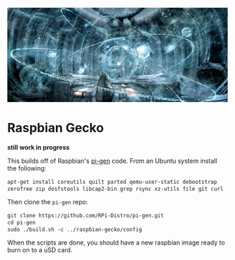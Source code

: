 ![](pics/header.jpg)

# Raspbian Gecko

**still work in progress**

This builds off of Raspbian's [pi-gen](https://github.com/RPi-Distro/pi-gen) code.
From an Ubuntu system install the following:

```
apt-get install coreutils quilt parted qemu-user-static debootstrap zerofree zip dosfstools libcap2-bin grep rsync xz-utils file git curl
```

Then clone the `pi-gen` repo:

```
git clone https://github.com/RPi-Distro/pi-gen.git
cd pi-gen
sudo ./build.sh -c ../raspbian-gecko/config
```

When the scripts are done, you should have a new raspbian image ready to burn
on to a uSD card.
